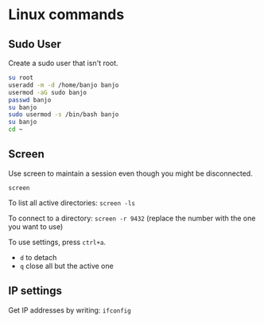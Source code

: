 # Linux commands

## Sudo User

Create a sudo user that isn't root. 

```bash
su root
useradd -m -d /home/banjo banjo
usermod -aG sudo banjo
passwd banjo
su banjo
sudo usermod -s /bin/bash banjo
su banjo
cd ~
```

## Screen

Use screen to maintain a session even though you might be disconnected.

`screen`

To list all active directories: `screen -ls`

To connect to a directory: `screen -r 9432` (replace the number with the one you want to use)

To use settings, press `ctrl+a`.
* `d` to detach
* `q` close all but the active one

## IP settings

Get IP addresses by writing: `ifconfig`


